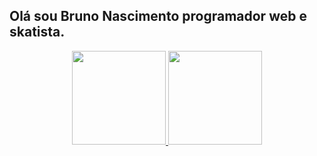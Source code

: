  ## Olá sou Bruno Nascimento programador web e skatista.
     
 <div align="center">
  <a href="https://github.com/BrunoNascimentoBarbosa">
  <img height="150em" src="https://github-readme-stats.vercel.app/api?username=BrunoNascimentoBarbosa&show_icons=true&theme=merko&include_all_commits=true&count_private=true&hide_border=true"/>
  <img height="150em" src="https://github-readme-stats.vercel.app/api/top-langs/?username=BrunoNascimentoBarbosa&layout=compact&langs_count=7&theme=merko&hide_border=true"/>
</div>
 
 
 

